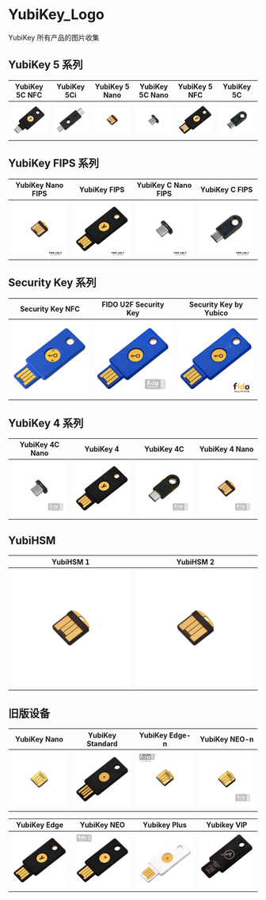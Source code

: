 # YubiKey_Logo
YubiKey 所有产品的图片收集

## YubiKey 5 系列

YubiKey 5C NFC|YubiKey 5Ci|YubiKey 5 Nano|YubiKey 5C Nano|YubiKey 5 NFC|YubiKey 5C
--------------|-----------|--------------|---------------|-------------|----------
![YubiKey 5C NFC](/Logos/YubiKey-5C-NFC.png)|![YubiKey 5Ci](/Logos/YubiKey-5Ci.png)|![YubiKey 5 Nano](/Logos/YubiKey-5-Nano.png)|![YubiKey 5C Nano](/Logos/YubiKey-5C-Nano.png)|![YubiKey 5 NFC](/Logos/YubiKey-5-NFC.png)|![YubiKey 5C](/Logos/YubiKey-5C.png)

## YubiKey FIPS 系列

YubiKey Nano FIPS|YubiKey FIPS|YubiKey C Nano FIPS|YubiKey C FIPS
-----------------|------------|-------------------|--------------
![YubiKey Nano FIPS](/Logos/YubiKey-Nano-FIPS.png)|![YubiKey FIPS](/Logos/YubiKey-FIPS.png)|![YubiKey C Nano FIPS](/Logos/YubiKey-C-Nano-FIPS.png)|![YubiKey C FIPS](/Logos/YubiKey-C-FIPS.png)

## Security Key 系列

Security Key NFC|FIDO U2F Security Key|Security Key by Yubico
----------------|---------------------|----------------------
![Security Key NFC](/Logos/Security-Key-NFC.png)|![FIDO U2F Security Key](/Logos/FIDO-U2F-Security-Key.png)|![Security Key by Yubico](/Logos/Security-Key-by-Yubico.png)

## YubiKey 4 系列

YubiKey 4C Nano|YubiKey 4|YubiKey 4C|YubiKey 4 Nano
---------------|---------|----------|--------------
![SYubiKey 4C Nano](/Logos/YubiKey-4C-Nano.png)|![YubiKey 4](/Logos/YubiKey-4.png)|![YubiKey 4C](/Logos/YubiKey-4C.png)|![YubiKey 4 Nano](/Logos/YubiKey-4-Nano.png)

## YubiHSM

YubiHSM 1|YubiHSM 2
---------|---------
![YubiHSM 1](/Logos/YubiHSM-1.png)|![YubiHSM 2](/Logos/YubiHSM-2.png)

## 旧版设备

YubiKey Nano|YubiKey Standard|YubiKey Edge-n|YubiKey NEO-n
------------|----------------|--------------|-------------
![YubiKey Nano](/Logos/YubiKey-Nano.png)|![YubiKey Standard](/Logos/YubiKey-Standard.png)|![YubiKey Edge-n](/Logos/YubiKey-Edge-n.png)|![YubiKey NEO-n](/Logos/YubiKey-NEO-n.png)|

YubiKey Edge|YubiKey NEO|Yubikey Plus|Yubikey VIP
------------|-----------|------------|-----------
![YubiKey Edge](/Logos/YubiKey-Edge.png)|![YubiKey NEO](/Logos/YubiKey-NEO.png)|![Yubikey Plus](/Logos/Yubikey-Plus.png)|![Yubikey VIP](/Logos/Yubikey-VIP.png)|
